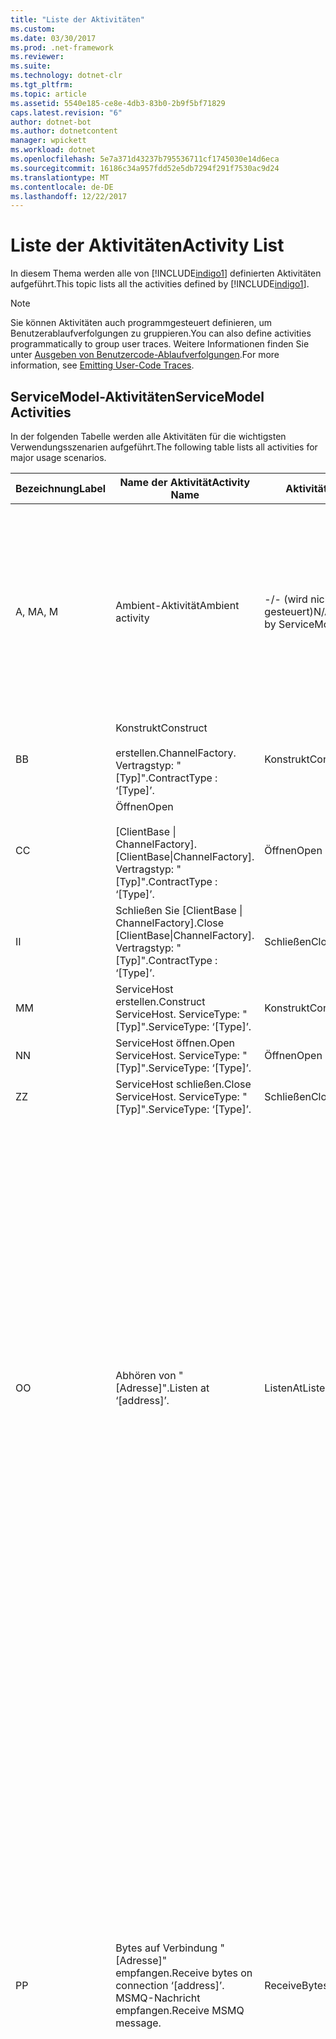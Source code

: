 ```yaml
---
title: "Liste der Aktivitäten"
ms.custom: 
ms.date: 03/30/2017
ms.prod: .net-framework
ms.reviewer: 
ms.suite: 
ms.technology: dotnet-clr
ms.tgt_pltfrm: 
ms.topic: article
ms.assetid: 5540e185-ce8e-4db3-83b0-2b9f5bf71829
caps.latest.revision: "6"
author: dotnet-bot
ms.author: dotnetcontent
manager: wpickett
ms.workload: dotnet
ms.openlocfilehash: 5e7a371d43237b795536711cf1745030e14d6eca
ms.sourcegitcommit: 16186c34a957fdd52e5db7294f291f7530ac9d24
ms.translationtype: MT
ms.contentlocale: de-DE
ms.lasthandoff: 12/22/2017
---
```

# <a name="activity-list"></a><span data-ttu-id="8a1e2-102">Liste der Aktivitäten</span><span class="sxs-lookup"><span data-stu-id="8a1e2-102">Activity List</span></span>
<span data-ttu-id="8a1e2-103">In diesem Thema werden alle von [!INCLUDE[indigo1](../../../../../includes/indigo1-md.md)] definierten Aktivitäten aufgeführt.</span><span class="sxs-lookup"><span data-stu-id="8a1e2-103">This topic lists all the activities defined by [!INCLUDE[indigo1](../../../../../includes/indigo1-md.md)].</span></span>  
  
> [!NOTE]
>  <span data-ttu-id="8a1e2-104">Sie können Aktivitäten auch programmgesteuert definieren, um Benutzerablaufverfolgungen zu gruppieren.</span><span class="sxs-lookup"><span data-stu-id="8a1e2-104">You can also define activities programmatically to group user traces.</span></span> <span data-ttu-id="8a1e2-105">Weitere Informationen finden Sie unter [Ausgeben von Benutzercode-Ablaufverfolgungen](../../../../../docs/framework/wcf/diagnostics/tracing/emitting-user-code-traces.md).</span><span class="sxs-lookup"><span data-stu-id="8a1e2-105">For more information, see [Emitting User-Code Traces](../../../../../docs/framework/wcf/diagnostics/tracing/emitting-user-code-traces.md).</span></span>  
  
## <a name="servicemodel-activities"></a><span data-ttu-id="8a1e2-106">ServiceModel-Aktivitäten</span><span class="sxs-lookup"><span data-stu-id="8a1e2-106">ServiceModel Activities</span></span>  
 <span data-ttu-id="8a1e2-107">In der folgenden Tabelle werden alle Aktivitäten für die wichtigsten Verwendungsszenarien aufgeführt.</span><span class="sxs-lookup"><span data-stu-id="8a1e2-107">The following table lists all activities for major usage scenarios.</span></span>  
  
|<span data-ttu-id="8a1e2-108">Bezeichnung</span><span class="sxs-lookup"><span data-stu-id="8a1e2-108">Label</span></span>|<span data-ttu-id="8a1e2-109">Name der Aktivität</span><span class="sxs-lookup"><span data-stu-id="8a1e2-109">Activity Name</span></span>|<span data-ttu-id="8a1e2-110">Aktivitätstyp</span><span class="sxs-lookup"><span data-stu-id="8a1e2-110">Activity Type</span></span>|<span data-ttu-id="8a1e2-111">Beschreibung</span><span class="sxs-lookup"><span data-stu-id="8a1e2-111">Description</span></span>|  
|-----------|-------------------|-------------------|-----------------|  
|<span data-ttu-id="8a1e2-112">A, M</span><span class="sxs-lookup"><span data-stu-id="8a1e2-112">A, M</span></span>|<span data-ttu-id="8a1e2-113">Ambient-Aktivität</span><span class="sxs-lookup"><span data-stu-id="8a1e2-113">Ambient activity</span></span>|<span data-ttu-id="8a1e2-114">-/- (wird nicht über ServiceModel gesteuert)</span><span class="sxs-lookup"><span data-stu-id="8a1e2-114">N/A (this is not controlled by ServiceModel)</span></span>|<span data-ttu-id="8a1e2-115">Die Aktivität, deren ID in TLS festgelegt wird, bevor Aufrufe an ServiceModel-Code (client- oder serverseitig) stattfinden.</span><span class="sxs-lookup"><span data-stu-id="8a1e2-115">The activity whose ID is set in TLS before any calls to ServiceModel code (client side or server side).</span></span><br /><br /> <span data-ttu-id="8a1e2-116">Beispiel: Eine Aktivität, bei der "open" auf dem [!INCLUDE[indigo2](../../../../../includes/indigo2-md.md)]-Client oder "serviceHost.open" aufgerufen wird.</span><span class="sxs-lookup"><span data-stu-id="8a1e2-116">Example: An activity where  open is called on the [!INCLUDE[indigo2](../../../../../includes/indigo2-md.md)] client or serviceHost.open is called.</span></span>|  
|<span data-ttu-id="8a1e2-117">B</span><span class="sxs-lookup"><span data-stu-id="8a1e2-117">B</span></span>|<span data-ttu-id="8a1e2-118">Konstrukt</span><span class="sxs-lookup"><span data-stu-id="8a1e2-118">Construct</span></span><br /><br /> <span data-ttu-id="8a1e2-119">erstellen.</span><span class="sxs-lookup"><span data-stu-id="8a1e2-119">ChannelFactory.</span></span> <span data-ttu-id="8a1e2-120">Vertragstyp: "[Typ]".</span><span class="sxs-lookup"><span data-stu-id="8a1e2-120">ContractType : ‘[Type]’.</span></span>|<span data-ttu-id="8a1e2-121">Konstrukt</span><span class="sxs-lookup"><span data-stu-id="8a1e2-121">Construct</span></span>||  
|<span data-ttu-id="8a1e2-122">C</span><span class="sxs-lookup"><span data-stu-id="8a1e2-122">C</span></span>|<span data-ttu-id="8a1e2-123">Öffnen</span><span class="sxs-lookup"><span data-stu-id="8a1e2-123">Open</span></span><br /><br /> <span data-ttu-id="8a1e2-124">[ClientBase &#124; ChannelFactory].</span><span class="sxs-lookup"><span data-stu-id="8a1e2-124">[ClientBase&#124;ChannelFactory].</span></span> <span data-ttu-id="8a1e2-125">Vertragstyp: "[Typ]".</span><span class="sxs-lookup"><span data-stu-id="8a1e2-125">ContractType : ‘[Type]’.</span></span>|<span data-ttu-id="8a1e2-126">Öffnen</span><span class="sxs-lookup"><span data-stu-id="8a1e2-126">Open</span></span>||  
|<span data-ttu-id="8a1e2-127">I</span><span class="sxs-lookup"><span data-stu-id="8a1e2-127">I</span></span>|<span data-ttu-id="8a1e2-128">Schließen Sie [ClientBase &#124; ChannelFactory].</span><span class="sxs-lookup"><span data-stu-id="8a1e2-128">Close [ClientBase&#124;ChannelFactory].</span></span> <span data-ttu-id="8a1e2-129">Vertragstyp: "[Typ]".</span><span class="sxs-lookup"><span data-stu-id="8a1e2-129">ContractType : ‘[Type]’.</span></span>|<span data-ttu-id="8a1e2-130">Schließen</span><span class="sxs-lookup"><span data-stu-id="8a1e2-130">Close</span></span>||  
|<span data-ttu-id="8a1e2-131">M</span><span class="sxs-lookup"><span data-stu-id="8a1e2-131">M</span></span>|<span data-ttu-id="8a1e2-132">ServiceHost erstellen.</span><span class="sxs-lookup"><span data-stu-id="8a1e2-132">Construct ServiceHost.</span></span> <span data-ttu-id="8a1e2-133">ServiceType: "[Typ]".</span><span class="sxs-lookup"><span data-stu-id="8a1e2-133">ServiceType: ‘[Type]’.</span></span>|<span data-ttu-id="8a1e2-134">Konstrukt</span><span class="sxs-lookup"><span data-stu-id="8a1e2-134">Construct</span></span>||  
|<span data-ttu-id="8a1e2-135">N</span><span class="sxs-lookup"><span data-stu-id="8a1e2-135">N</span></span>|<span data-ttu-id="8a1e2-136">ServiceHost öffnen.</span><span class="sxs-lookup"><span data-stu-id="8a1e2-136">Open ServiceHost.</span></span> <span data-ttu-id="8a1e2-137">ServiceType: "[Typ]".</span><span class="sxs-lookup"><span data-stu-id="8a1e2-137">ServiceType: ‘[Type]’.</span></span>|<span data-ttu-id="8a1e2-138">Öffnen</span><span class="sxs-lookup"><span data-stu-id="8a1e2-138">Open</span></span>||  
|<span data-ttu-id="8a1e2-139">Z</span><span class="sxs-lookup"><span data-stu-id="8a1e2-139">Z</span></span>|<span data-ttu-id="8a1e2-140">ServiceHost schließen.</span><span class="sxs-lookup"><span data-stu-id="8a1e2-140">Close ServiceHost.</span></span> <span data-ttu-id="8a1e2-141">ServiceType: "[Typ]".</span><span class="sxs-lookup"><span data-stu-id="8a1e2-141">ServiceType: ‘[Type]’.</span></span>|<span data-ttu-id="8a1e2-142">Schließen</span><span class="sxs-lookup"><span data-stu-id="8a1e2-142">Close</span></span>||  
|<span data-ttu-id="8a1e2-143">O</span><span class="sxs-lookup"><span data-stu-id="8a1e2-143">O</span></span>|<span data-ttu-id="8a1e2-144">Abhören von "[Adresse]".</span><span class="sxs-lookup"><span data-stu-id="8a1e2-144">Listen at ‘[address]’.</span></span>|<span data-ttu-id="8a1e2-145">ListenAt</span><span class="sxs-lookup"><span data-stu-id="8a1e2-145">ListenAt</span></span>|<span data-ttu-id="8a1e2-146">Diese und die folgende Aktivität sind transportspezifisch.</span><span class="sxs-lookup"><span data-stu-id="8a1e2-146">This and the next activity are transport-specific.</span></span> <span data-ttu-id="8a1e2-147">Die ListenAt-Aktivität repräsentiert den Inhalt, der der Adresse zugeordnet wird, die vom Kanallistener abgehört wird.</span><span class="sxs-lookup"><span data-stu-id="8a1e2-147">The ListenAt activity represents the content that maps to the address where the channel listener listens at.</span></span> <span data-ttu-id="8a1e2-148">Im Fall von MSMQ ist dies die Warteschlange selbst, da die Warteschlange einer Adresse zugeordnet wird.</span><span class="sxs-lookup"><span data-stu-id="8a1e2-148">In the case of MSMQ, it is the queue itself since the queue maps to one address.</span></span> <span data-ttu-id="8a1e2-149">Bei dieser Aktivität werden im Fall von verbindungsorientierten Transporten ankommende Verbindungen und im Fall von MSMQ MSMQ-Nachrichten abgehört.</span><span class="sxs-lookup"><span data-stu-id="8a1e2-149">This activity listens for incoming connections in the case of connection-oriented transports, for MSMQ messages in the case of MSMQ.</span></span> <span data-ttu-id="8a1e2-150">Diese Aktivität wird während ServiceHost.Open() erstellt. Sie enthält die Ablaufverfolgungen für die Erstellung und Entfernung des Listeners und überträgt an alle ReceiveBytes-Aktivitäten.</span><span class="sxs-lookup"><span data-stu-id="8a1e2-150">This activity is created during ServiceHost.Open(), and contains the traces related to creating and disposing the listener, as well as transferring out to all ReceiveBytes activities.</span></span>|  
|<span data-ttu-id="8a1e2-151">P</span><span class="sxs-lookup"><span data-stu-id="8a1e2-151">P</span></span>|<span data-ttu-id="8a1e2-152">Bytes auf Verbindung "[Adresse]" empfangen.</span><span class="sxs-lookup"><span data-stu-id="8a1e2-152">Receive bytes on connection ‘[address]’.</span></span> <span data-ttu-id="8a1e2-153">MSMQ-Nachricht empfangen.</span><span class="sxs-lookup"><span data-stu-id="8a1e2-153">Receive MSMQ message.</span></span>|<span data-ttu-id="8a1e2-154">ReceiveBytes</span><span class="sxs-lookup"><span data-stu-id="8a1e2-154">ReceiveBytes</span></span>|<span data-ttu-id="8a1e2-155">Bei dieser Aktivität werden Daten, die letztendlich eine [!INCLUDE[indigo2](../../../../../includes/indigo2-md.md)]-Nachricht empfangen, verarbeitet.</span><span class="sxs-lookup"><span data-stu-id="8a1e2-155">In this activity, data that will eventually get a [!INCLUDE[indigo2](../../../../../includes/indigo2-md.md)] message is processed.</span></span> <span data-ttu-id="8a1e2-156">Ankommende Bytes werden im Fall eines verbindungsorientierten Transports oder von HTTP erwartet.</span><span class="sxs-lookup"><span data-stu-id="8a1e2-156">Incoming bytes are waited in the case of connection-oriented transport or http.</span></span> <span data-ttu-id="8a1e2-157">Bei TCP/Named Pipes (benannten Pipes) entspricht die Lebensdauer dieser Aktivität der Lebensdauer der Verbindung, da sie gemeinsam mit der Verbindung erstellt wird.</span><span class="sxs-lookup"><span data-stu-id="8a1e2-157">For TCP/named-pipe, the lifetime of this activity is the lifetime of the connection, as it is created when the connection is created.</span></span> <span data-ttu-id="8a1e2-158">Bei HTTP entspricht die Lebensdauer der Aktivität der Lebensdauer einer Nachrichtenanforderung. Sie wird beim Senden der Nachricht erstellt.</span><span class="sxs-lookup"><span data-stu-id="8a1e2-158">For http, it is of the lifetime of a message request and is created when the message is sent.</span></span> <span data-ttu-id="8a1e2-159">Diese Aktivität enthält ggf. die Ablaufverfolgungen für die Erstellung und Entfernung der Verbindung und überträgt an alle Aktivitäten, die Nachrichten (Objekte) verarbeiten.</span><span class="sxs-lookup"><span data-stu-id="8a1e2-159">This activity contains the traces related to creating and disposing the connection if applicable, as well as transfers out to all message (object) processing activities.</span></span><br /><br /> <span data-ttu-id="8a1e2-160">Im Fall von MSMQ ist dies die Aktivität, in der die MSMQ-Nachricht abgerufen wird.</span><span class="sxs-lookup"><span data-stu-id="8a1e2-160">In the case of MSMQ, it is the activity where the MSMQ message is retrieved.</span></span>|  
|<span data-ttu-id="8a1e2-161">Q</span><span class="sxs-lookup"><span data-stu-id="8a1e2-161">Q</span></span>|<span data-ttu-id="8a1e2-162">Nachricht [Nummer] verarbeiten.</span><span class="sxs-lookup"><span data-stu-id="8a1e2-162">Process message [number].</span></span> <span data-ttu-id="8a1e2-163">(Hinweis: [Nummer] ist ein ausgehend von 1 kontinuierlich ansteigender Wert.)</span><span class="sxs-lookup"><span data-stu-id="8a1e2-163">(Note, [number] is a monotonically increasing value which starts at 1.)</span></span>|<span data-ttu-id="8a1e2-164">ProcessMessage</span><span class="sxs-lookup"><span data-stu-id="8a1e2-164">ProcessMessage</span></span>|<span data-ttu-id="8a1e2-165">Es wird eine ankommende Nachricht verarbeitet.</span><span class="sxs-lookup"><span data-stu-id="8a1e2-165">Process an incoming message.</span></span> <span data-ttu-id="8a1e2-166">Diese Aktivität beginnt, wenn alle Daten (Bytes, MSMQ-Nachricht) empfangen wurden und diese ein [!INCLUDE[indigo2](../../../../../includes/indigo2-md.md)]-Nachrichtenobjekt bilden.</span><span class="sxs-lookup"><span data-stu-id="8a1e2-166">This activity starts when all the data (bytes, MSMQ message) are received to form a [!INCLUDE[indigo2](../../../../../includes/indigo2-md.md)] message object.</span></span> <span data-ttu-id="8a1e2-167">Die Ablaufverfolgungen in dieser Aktivität befassen sich mit der Headerverarbeitung.</span><span class="sxs-lookup"><span data-stu-id="8a1e2-167">Traces within this activity deal with header processing.</span></span><br /><br /> <span data-ttu-id="8a1e2-168">Sobald eine verteilbare Nachricht gebildet wurde, wird zur ServiceHost-ProcessAction-Aktivität gewechselt, nachdem die entsprechende Aktivitäts-ID in Erfahrung gebracht wurde.</span><span class="sxs-lookup"><span data-stu-id="8a1e2-168">Once a message that can be dispatched is formed, the ServiceHost ProcessAction activity is switched to after looking up the corresponding Activity ID.</span></span>|  
|<span data-ttu-id="8a1e2-169">D, S</span><span class="sxs-lookup"><span data-stu-id="8a1e2-169">D, S</span></span>|<span data-ttu-id="8a1e2-170">Aktion "[Aktion]" verarbeiten.</span><span class="sxs-lookup"><span data-stu-id="8a1e2-170">Process action ‘[action]’.</span></span>|<span data-ttu-id="8a1e2-171">ProcessAction</span><span class="sxs-lookup"><span data-stu-id="8a1e2-171">ProcessAction</span></span>|<span data-ttu-id="8a1e2-172">Die Nachricht wird über einen Transport-/Sicherheits-/RM-Stapel verarbeitet und bei Eingang bzw. Ausgang an Benutzercode verteilt.</span><span class="sxs-lookup"><span data-stu-id="8a1e2-172">Process the message through the Transport/Security/RM stack for dispatching the message to user code on receive, and in the reverse order on send.</span></span><br /><br /> <span data-ttu-id="8a1e2-173">Auf dem Server verwendet diese Aktivität die weitergegebene Aktivitäts-ID, wenn diese im Nachrichtenheader mittels "Aktivitätspropagierung" gesendet wurde Andernfalls wird eine neue GUID erstellt.</span><span class="sxs-lookup"><span data-stu-id="8a1e2-173">On the server, this activity uses the propagated Activity ID if it is sent in the message header via "Activity Propagation"; otherwise, a new GUID is created.</span></span><br /><br /> <span data-ttu-id="8a1e2-174">Die Antwortnachricht wird bei Anforderung-/Antwortverträgen ebenfalls in dieser Aktivität verarbeitet.</span><span class="sxs-lookup"><span data-stu-id="8a1e2-174">The response message for request/reply contracts is also processed in that activity.</span></span>|  
|<span data-ttu-id="8a1e2-175">T</span><span class="sxs-lookup"><span data-stu-id="8a1e2-175">T</span></span>|<span data-ttu-id="8a1e2-176">"[IContract.Operation]" ausführen.</span><span class="sxs-lookup"><span data-stu-id="8a1e2-176">Execute ‘[IContract.Operation]’.</span></span>|<span data-ttu-id="8a1e2-177">ExecuteUserCode</span><span class="sxs-lookup"><span data-stu-id="8a1e2-177">ExecuteUserCode</span></span>|<span data-ttu-id="8a1e2-178">Benutzercode wird dienstseitig nach dem Verteilen ausgeführt.</span><span class="sxs-lookup"><span data-stu-id="8a1e2-178">Execute user code after dispatch on the service side.</span></span> <span data-ttu-id="8a1e2-179">Diese Aktivität stellt eine Grenze zwischen ServiceHost-Code und Benutzercode bereit.</span><span class="sxs-lookup"><span data-stu-id="8a1e2-179">This activity provides a boundary to delineate ServiceHost code from user-provided code.</span></span>|  
  
## <a name="security-activities"></a><span data-ttu-id="8a1e2-180">Sicherheitsaktivitäten</span><span class="sxs-lookup"><span data-stu-id="8a1e2-180">Security Activities</span></span>  
 <span data-ttu-id="8a1e2-181">In der folgenden Tabelle werden alle sicherheitsbezogenen Aktivitäten aufgeführt.</span><span class="sxs-lookup"><span data-stu-id="8a1e2-181">The following table lists all activities related to Security.</span></span>  
  
|<span data-ttu-id="8a1e2-182">Name der Aktivität</span><span class="sxs-lookup"><span data-stu-id="8a1e2-182">Activity Name</span></span>|<span data-ttu-id="8a1e2-183">Aktivitätstyp</span><span class="sxs-lookup"><span data-stu-id="8a1e2-183">Activity Type</span></span>|<span data-ttu-id="8a1e2-184">Beschreibung</span><span class="sxs-lookup"><span data-stu-id="8a1e2-184">Description</span></span>|  
|-------------------|-------------------|-----------------|  
|<span data-ttu-id="8a1e2-185">Sichere Sitzung einrichten</span><span class="sxs-lookup"><span data-stu-id="8a1e2-185">Setup secure session</span></span>|<span data-ttu-id="8a1e2-186">SetupSecurity</span><span class="sxs-lookup"><span data-stu-id="8a1e2-186">SetupSecurity</span></span>|<span data-ttu-id="8a1e2-187">Nur clientseitig vorhanden.</span><span class="sxs-lookup"><span data-stu-id="8a1e2-187">Exists on the client side only.</span></span> <span data-ttu-id="8a1e2-188">Enthält alle RST*-/SCT-Austauschvorgänge für die Authentifizierung und Einrichtung des Sicherheitskontexts.</span><span class="sxs-lookup"><span data-stu-id="8a1e2-188">Contains all RST*/SCT exchanges for authentication and setting the security context.</span></span> <span data-ttu-id="8a1e2-189">Wenn `propagateActivity` = `true`, diese Aktivität ist mit des Diensts entsprechenden Prozess Aktion RST zusammengeführt\*/SCT Aktivitäten.</span><span class="sxs-lookup"><span data-stu-id="8a1e2-189">If `propagateActivity`=`true`, this activity is merged with the service’s corresponding Process Action RST\*/SCT activities.</span></span>|  
|<span data-ttu-id="8a1e2-190">Sichere Sitzung schließen</span><span class="sxs-lookup"><span data-stu-id="8a1e2-190">Close secure session</span></span>|<span data-ttu-id="8a1e2-191">SetupSecurity</span><span class="sxs-lookup"><span data-stu-id="8a1e2-191">SetupSecurity</span></span>|<span data-ttu-id="8a1e2-192">Clientseitig vorhanden.</span><span class="sxs-lookup"><span data-stu-id="8a1e2-192">Exists on the client side.</span></span> <span data-ttu-id="8a1e2-193">Enthält den "Cancel"-Nachrichtenaustausch zum Schließen der sicheren Sitzung.</span><span class="sxs-lookup"><span data-stu-id="8a1e2-193">Contains the Cancel message exchange for closing the secure session.</span></span> <span data-ttu-id="8a1e2-194">Wenn `propagateActivity` = `true`, diese Aktivität ist mit der Verarbeitungsaktion "Cancel" des Diensts zusammengeführt.</span><span class="sxs-lookup"><span data-stu-id="8a1e2-194">If `propagateActivity`=`true`, this activity is merged with the Process Action "Cancel" from the service.</span></span>|  
  
 <span data-ttu-id="8a1e2-195">In der folgenden Tabelle werden alle COM+-bezogenen Aktivitäten aufgeführt.</span><span class="sxs-lookup"><span data-stu-id="8a1e2-195">The following table lists all activities related to COM+.</span></span>  
  
|<span data-ttu-id="8a1e2-196">Name der Aktivität</span><span class="sxs-lookup"><span data-stu-id="8a1e2-196">Activity Name</span></span>|<span data-ttu-id="8a1e2-197">Aktivitätstyp</span><span class="sxs-lookup"><span data-stu-id="8a1e2-197">Activity Type</span></span>|<span data-ttu-id="8a1e2-198">Beschreibung</span><span class="sxs-lookup"><span data-stu-id="8a1e2-198">Description</span></span>|  
|-------------------|-------------------|-----------------|  
|<span data-ttu-id="8a1e2-199">COM+-Instanz erstellen</span><span class="sxs-lookup"><span data-stu-id="8a1e2-199">Create COM+ instance</span></span>|<span data-ttu-id="8a1e2-200">TransferToCOMPlus</span><span class="sxs-lookup"><span data-stu-id="8a1e2-200">TransferToCOMPlus</span></span>|<span data-ttu-id="8a1e2-201">Eine Aktivitätsinstanz pro COM+-Aufruf über [!INCLUDE[indigo2](../../../../../includes/indigo2-md.md)]-Code</span><span class="sxs-lookup"><span data-stu-id="8a1e2-201">1 activity instance for each COM+ call from [!INCLUDE[indigo2](../../../../../includes/indigo2-md.md)] code</span></span>|  
|<span data-ttu-id="8a1e2-202">Führen Sie die COM+- \<Vorgang ></span><span class="sxs-lookup"><span data-stu-id="8a1e2-202">Execute COM+ \<operation></span></span>|<span data-ttu-id="8a1e2-203">TransferToCOMPlus</span><span class="sxs-lookup"><span data-stu-id="8a1e2-203">TransferToCOMPlus</span></span>|<span data-ttu-id="8a1e2-204">Eine Aktivitätsinstanz pro COM+-Aufruf über [!INCLUDE[indigo2](../../../../../includes/indigo2-md.md)]-Code</span><span class="sxs-lookup"><span data-stu-id="8a1e2-204">1 activity instance for each COM+ call from [!INCLUDE[indigo2](../../../../../includes/indigo2-md.md)] code</span></span>|  
  
## <a name="wmi-activities"></a><span data-ttu-id="8a1e2-205">WMI-Aktivitäten</span><span class="sxs-lookup"><span data-stu-id="8a1e2-205">WMI Activities</span></span>  
 <span data-ttu-id="8a1e2-206">In der folgenden Tabelle werden alle WMI-bezogenen Aktivitäten aufgeführt.</span><span class="sxs-lookup"><span data-stu-id="8a1e2-206">The following table lists all activities related to WMI.</span></span>  
  
|<span data-ttu-id="8a1e2-207">Name der Aktivität</span><span class="sxs-lookup"><span data-stu-id="8a1e2-207">Activity Name</span></span>|<span data-ttu-id="8a1e2-208">Aktivitätstyp</span><span class="sxs-lookup"><span data-stu-id="8a1e2-208">Activity Type</span></span>|<span data-ttu-id="8a1e2-209">Beschreibung</span><span class="sxs-lookup"><span data-stu-id="8a1e2-209">Description</span></span>|  
|-------------------|-------------------|-----------------|  
|<span data-ttu-id="8a1e2-210">WMI-GET-Anforderung</span><span class="sxs-lookup"><span data-stu-id="8a1e2-210">WMI get</span></span>|<span data-ttu-id="8a1e2-211">WMIGetObject</span><span class="sxs-lookup"><span data-stu-id="8a1e2-211">WMIGetObject</span></span>|<span data-ttu-id="8a1e2-212">Benutzer ruft Daten von WMI ab.</span><span class="sxs-lookup"><span data-stu-id="8a1e2-212">User is retrieving data from WMI.</span></span>|  
|<span data-ttu-id="8a1e2-213">WMI-PUT-Anforderung</span><span class="sxs-lookup"><span data-stu-id="8a1e2-213">WMI put</span></span>|<span data-ttu-id="8a1e2-214">WmiPutInstance</span><span class="sxs-lookup"><span data-stu-id="8a1e2-214">WmiPutInstance</span></span>|<span data-ttu-id="8a1e2-215">Benutzer aktualisiert Daten mit WMI.</span><span class="sxs-lookup"><span data-stu-id="8a1e2-215">User is updating data with WMI.</span></span>|
